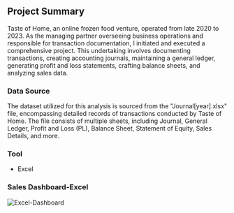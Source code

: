 ## Project Summary
Taste of Home, an online frozen food venture, operated from late 2020 to 2023. As the managing partner overseeing business operations and responsible for transaction documentation, I initiated and executed a comprehensive project. This undertaking involves documenting transactions, creating accounting journals, maintaining a general ledger, generating profit and loss statements, crafting balance sheets, and analyzing sales data.
### Data Source
The dataset utilized for this analysis is sourced from the "Journal[year].xlsx" file, encompassing detailed records of transactions conducted by Taste of Home. The file consists of multiple sheets, including Journal, General Ledger, Profit and Loss (PL), Balance Sheet, Statement of Equity, Sales Details, and more.
### Tool
- Excel
### Sales Dashboard-Excel

![Excel-Dashboard](https://github.com/rumana-amin/Taste-of-Home/assets/135628486/b9234d99-fa6b-48ee-b415-9bb36f0705a2)
